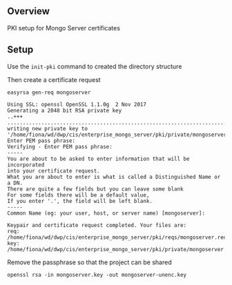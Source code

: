 ## Overview

PKI setup for Mongo Server certificates

## Setup

Use the `init-pki` command to created the directory structure

Then create a certificate request 

```
easyrsa gen-req mongoserver

Using SSL: openssl OpenSSL 1.1.0g  2 Nov 2017
Generating a 2048 bit RSA private key
..+++
...............................................................................+++
writing new private key to '/home/fiona/wd/dwp/cis/enterprise_mongo_server/pki/private/mongoserver.key.lfNnD8JYZx'
Enter PEM pass phrase:
Verifying - Enter PEM pass phrase:
-----
You are about to be asked to enter information that will be incorporated
into your certificate request.
What you are about to enter is what is called a Distinguished Name or a DN.
There are quite a few fields but you can leave some blank
For some fields there will be a default value,
If you enter '.', the field will be left blank.
-----
Common Name (eg: your user, host, or server name) [mongoserver]:

Keypair and certificate request completed. Your files are:
req: /home/fiona/wd/dwp/cis/enterprise_mongo_server/pki/reqs/mongoserver.req
key: /home/fiona/wd/dwp/cis/enterprise_mongo_server/pki/private/mongoserver.key

``` 

Remove the passphrase so that the project can be shared

```
openssl rsa -in mongoserver.key -out mongoserver-unenc.key
```


